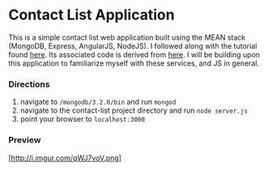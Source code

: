 # Contact List Application
This is a simple contact list web application built using the MEAN stack (MongoDB, Express, AngularJS, NodeJS). I followed along with the tutorial found [here](https://www.youtube.com/watch?v=kHV7gOHvNdk). Its associated code is derived from [here](https://github.com/michaelcheng429/meanstacktutorial). I will be building upon this application to familiarize myself with these services, and JS in general. 

### Directions
1. navigate to `/mongodb/3.2.0/bin` and run `mongod`
2. navigate to the contact-list project directory and run `node server.js`
3. point your browser to `localhost:3000`

### Preview

[http://i.imgur.com/qWJ7voV.png]
